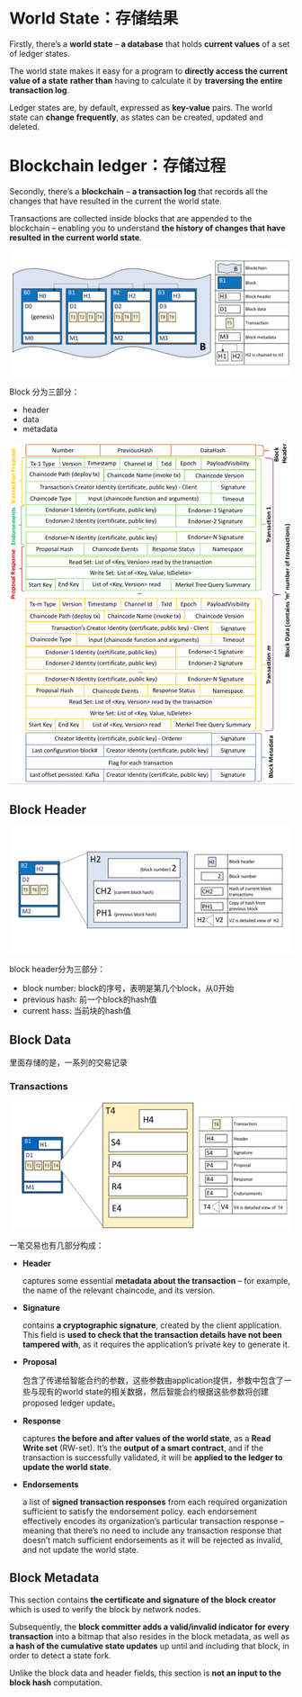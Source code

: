 # World State：存储结果

Firstly, there’s a **world state** – **a database** that holds **current values** of a set of ledger states. 

The world state makes it easy for a program to **directly access the current value of a state** **rather than** having to calculate it by **traversing the entire transaction log**. 

Ledger states are, by default, expressed as **key-value** pairs. The world state can **change frequently**, as states can be created, updated and deleted.

# Blockchain ledger：存储过程 

Secondly, there’s a **blockchain** – **a transaction log** that records all the changes that have resulted in the current the world state. 

Transactions are collected inside blocks that are appended to the blockchain – enabling you to understand **the history of changes that have resulted in the current world state**. 

![](./images/ledger.png)

Block 分为三部分：

- header
- data
- metadata

![](./images/block-structure.png)

## Block Header

![](./images/blockheader.png)

block header分为三部分：

- block number: block的序号，表明是第几个block，从0开始
- previous hash: 前一个block的hash值
- current hass: 当前块的hash值

## Block Data

里面存储的是，一系列的交易记录

### Transactions

![](./images/transaction.png)

一笔交易也有几部分构成：

- **Header**

  captures some essential **metadata about the transaction** – for example, the name of the relevant chaincode, and its version.

- **Signature**

  contains **a cryptographic signature**, created by the client application. This field is **used to check that the transaction details have not been tampered with**, as it requires the application’s private key to generate it.

- **Proposal**

  包含了传递给智能合约的参数，这些参数由application提供，参数中包含了一些与现有的world state的相关数据，然后智能合约根据这些参数将创建proposed ledger update。

- **Response**

  captures **the before and after values of the world state**, as a **Read Write set** (RW-set). 
  It’s the **output of a smart contract**, and if the transaction is successfully validated, it will be **applied to the ledger to update the world state**.

- **Endorsements**

  a list of **signed transaction responses** from each required organization sufficient to satisfy the endorsement policy. 
  each endorsement effectively encodes its organization’s particular transaction response – meaning that there’s no need to include any transaction response that doesn’t match sufficient endorsements as it will be rejected as invalid, and not update the world state.

## Block Metadata

This section contains **the certificate and signature of the block creator** which is used to verify the block by network nodes. 

Subsequently, the **block committer adds a valid/invalid indicator for every transaction** into a bitmap that also resides in the block metadata, as well as **a hash of the cumulative state updates** up until and including that block, in order to detect a state fork. 

Unlike the block data and header fields, this section is **not an input to the block hash** computation.

